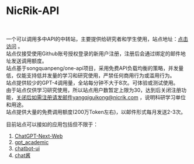 # NicRik-API 
<br/>

一个可以调用多中API的中转站，主要提供给研究者和学生使用，站点地址：<a href="https://api.nicrik.com" target="_blank">点击访问</a> 。<br/>
站点仅接受使用Github账号授权登录的新用户注册，注册后会通过绑定的邮件地址发送调用额度。<br>
站点基于songquanpeng/one-api项目，采用免费API负载均衡的策略，并发量低，仅能支持低并发量的学习和研究使用，严禁任何商用行为或滥用行为。<br/>
站点提供较少的GPT-4调用量，全站每分钟不大于8次。可体验或测试使用。<br/>
由于站点仅供学习研究使用，所以站点用户数暂定上限为30，达到后关闭注册功能，关闭后如需注册请发邮件yangqiguikong@nicrik.com ，说明科研学习单位和用途。<br/>
站点提供大量的免费调用额度(200万Token左右)，以邮件形式每月发送2-3次。<br/>

目前站点可以接如的应用包括但不限于：<br/>
1. [ChatGPT-Next-Web](https://github.com/Yidadaa/ChatGPT-Next-Web)
2. [gpt_academic](https://github.com/binary-husky/gpt_academic)
3. [chatbot-ui](https://github.com/mckaywrigley/chatbot-ui)
4. [chat酱](https://github.com/easychen/chatchan-dist)